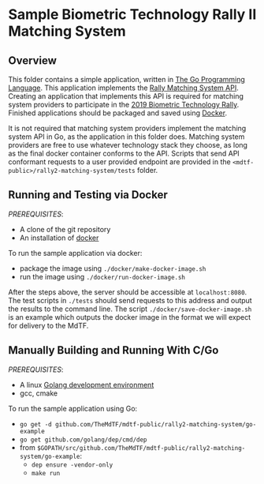 # Sample Biometric Technology Rally II Matching System

## Overview
This folder contains a simple application, written in [The Go Programming Language](https://golang.org/).  This application implements the [Rally Matching System API](https://github.com/TheMdTF/mdtf-public/blob/master/api/rally2-matching-system/README.md).  Creating an application that implements this API is required for matching system providers to participate in the [2019 Biometric Technology Rally](https://mdtf.org/Rally2019).  Finished applications should be packaged and saved using [Docker](https://www.docker.com/).

It is not required that matching system providers implement the matching system API in Go, as the application in this folder does.  Matching system providers are free to use whatever technology stack they choose, as long as the final docker container conforms to the API.  Scripts that send API conformant requests to a user provided endpoint are provided in the `<mdtf-public>/rally2-matching-system/tests` folder.

## Running and Testing via Docker
*PREREQUISITES*:
 * A clone of the git repository
 * An installation of [docker](https://docs.docker.com/install/#supported-platforms)

To run the sample application via docker:
 * package the image using `./docker/make-docker-image.sh`
 * run the image using `./docker/run-docker-image.sh`

After the steps above, the server should be accessible at `localhost:8080`. The test scripts in `./tests` should send requests to this address and output the results to the command line.
The script `./docker/save-docker-image.sh` is an example which outputs the docker image in the format we will expect for delivery to the MdTF.

## Manually Building and Running With C/Go
*PREREQUISITES*:
 * A linux [Golang development environment](https://golang.org/doc/install)
 * gcc, cmake

To run the sample application using Go:
 * `go get -d github.com/TheMdTF/mdtf-public/rally2-matching-system/go-example`
 * `go get github.com/golang/dep/cmd/dep`
 * from `$GOPATH/src/github.com/TheMdTF/mdtf-public/rally2-matching-system/go-example`:
   * `dep ensure -vendor-only`
   * `make run`
